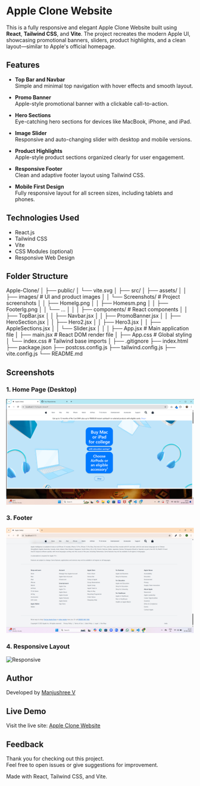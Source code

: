 # Apple Clone Website

This is a fully responsive and elegant Apple Clone Website built using **React**, **Tailwind CSS**, and **Vite**. The project recreates the modern Apple UI, showcasing promotional banners, sliders, product highlights, and a clean layout—similar to Apple's official homepage.

## Features

- **Top Bar and Navbar**  
  Simple and minimal top navigation with hover effects and smooth layout.

- **Promo Banner**  
  Apple-style promotional banner with a clickable call-to-action.

- **Hero Sections**  
  Eye-catching hero sections for devices like MacBook, iPhone, and iPad.

- **Image Slider**  
  Responsive and auto-changing slider with desktop and mobile versions.

- **Product Highlights**  
  Apple-style product sections organized clearly for user engagement.

- **Responsive Footer**  
  Clean and adaptive footer layout using Tailwind CSS.

- **Mobile First Design**  
  Fully responsive layout for all screen sizes, including tablets and phones.

## Technologies Used

- React.js  
- Tailwind CSS  
- Vite  
- CSS Modules (optional)  
- Responsive Web Design

## Folder Structure

Apple-Clone/
│
├── public/
│ └── vite.svg
│
├── src/
│ ├── assets/
│ │ ├── images/ # UI and product images
│ │ └── Screenshots/ # Project screenshots
│ │ ├── Homelg.png
│ │ ├── Homesm.png
│ │ ├── Footerlg.png
│ │ └── ...
│ │
│ ├── components/ # React components
│ │ ├── TopBar.jsx
│ │ ├── Navbar.jsx
│ │ ├── PromoBanner.jsx
│ │ ├── HeroSection.jsx
│ │ ├── Hero2.jsx
│ │ ├── Hero3.jsx
│ │ ├── AppleSections.jsx
│ │ └── Slider.jsx
│ │
│ ├── App.jsx # Main application file
│ ├── main.jsx # React DOM render file
│ ├── App.css # Global styling
│ └── index.css # Tailwind base imports
│
├── .gitignore
├── index.html
├── package.json
├── postcss.config.js
├── tailwind.config.js
├── vite.config.js
└── README.md



## Screenshots

### 1. Home Page (Desktop)
![Home Page](src/assets/images/Screenshots/Homelg.png)

### 3. Footer
![Footer](src/assets/images/Screenshots/Footerlg.png)

### 4. Responsive Layout
![Responsive](src/assets/images/Screenshots/Responsive.png)


## Author

Developed by [Manjushree V](https://github.com/Manjushree8)

## Live Demo

Visit the live site: [Apple Clone Website](https://karthigap20.github.io/Apple-Clone/)

## Feedback

Thank you for checking out this project.  
Feel free to open issues or give suggestions for improvement.

Made with React, Tailwind CSS, and Vite.

